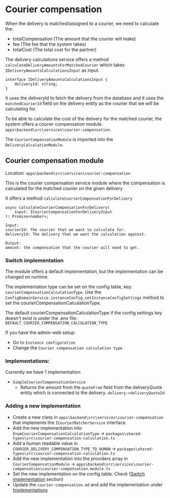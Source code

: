 # Courier compensation

When the delivery is matched/assigned to a courier, we need to calculate the: 
- totalCompensation (The amount that the courier will make)
- fee (The fee that the system takes)
- totalCost (The total cost for the partner)

The delivery calculations service offers a method `calculateDeliveryAmountsForMatchedCourier` which takes `IDeliveryAmountsCalculationsInput` as input.
``` TS
interface IDeliveryAmountsCalculationsInput {
	deliveryId: string;
}
```
It uses the deliveryId to fetch the delivery from the database and it uses the `matchedCourierId` field on the delivery entity as the courier that we will be calculating for.

To be able to calculate the cost of the delivery for the matched courier, the system offers a courier compensation module. `apps\backend\src\services\courier-compensation`.

The `CourierCompensationModule` is imported into the `DeliveryCalculationModule`.

## Courier compensation module

Location: `apps\backend\src\services\courier-compensation` 

This is the courier compensation service module where the compensation is calculated for the matched courier on the given delivery

It offers a method `calculateCourierCompensationForDelivery`
``` TS
async calculateCourierCompensationForDelivery(
	input: ICourierCompensationForDeliveryInput
): Promise<number>;
```

```
Input:
courierId: The courier that we want to calculate for.
deliveryId: The delivery that we want the calculation against.

Output:
amount: the compensation that the courier will need to get.
```

### Switch implementation
The module offers a default implementation, but the implementation can be changed on runtime.

The implementation type can be set on the config table, key: `courierCompensationCalculationType`.
Use the `ConfigDomainService.instanceConfig.setInstanceConfigSettings` method to set the courierCompensationCalculationType.

The default courierCompensationCalculationType if the config settings key doesn't exist is under the .env file: `DEFAULT_COURIER_COMPENSATION_CALCULATION_TYPE`

If you have the admin-web setup:
- Go to `Instance configuration`
- Change the `Courier compensation calculation type`

### Implementations:
Currently we have 1 implementation:
- `SimpleCourierCompensationService`
	- Returns the amount from the `quoteFrom` field from the deliveryQuote entity which is connected to the delivery. `delivery->deliveryQuoteId`


### Adding a new implementation

- Create a new class  in `apps\backend\src\services\courier-compensation` that implements the `ICourierMatcherService` interface.
- Add the new implementation into `EnumCourierCompensationCalculationType` -> `packages\shared-types\src\courier-compensation-calculation.ts`
- Add a human readable value in `COURIER_DELIVERY_COMPENSATION_TYPE_TO_HUMAN` ->  `packages\shared-types\src\courier-compensation-calculation.ts`
- Add the new implementation into the providers array in `CourierCompensationModule` -> `apps\backend\src\services\courier-compensation\courier-compensation.module.ts`
- Set the new implementation on the config table. Check ([Switch implementation](#switch-implementation) section)
- Update the `courier-compensation.md` and add the implementation under [Implementations](#implementations)

